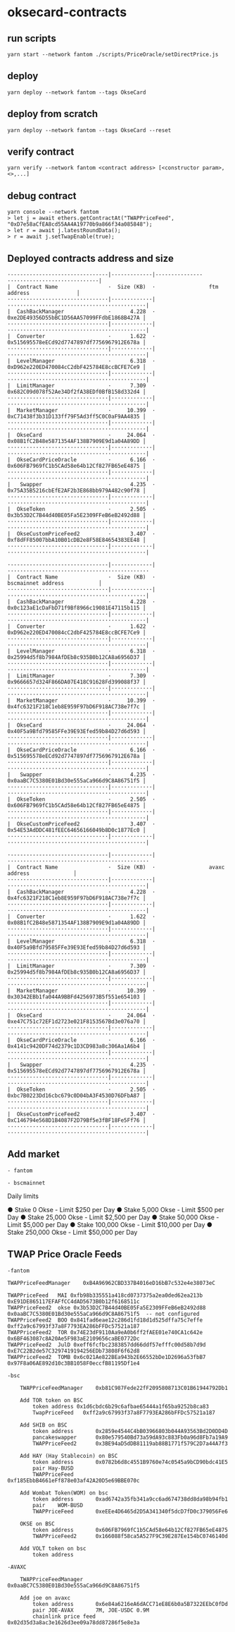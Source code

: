 # oksecard-contracts

## run scripts

    yarn start --network fantom ./scripts/PriceOracle/setDirectPrice.js

## deploy

    yarn deploy --network fantom --tags OkseCard

## deploy from scratch

    yarn deploy --network fantom --tags OkseCard --reset

## verify contract

    yarn verify --network fantom <contract address> [<constructor param>, <>,...]

## debug contract

    yarn console --network fantom
    > let j = await ethers.getContractAt("TWAPPriceFeed", "0xD7e58aCfEA8cd55AA4A19770b9a866f34a085848");
    > let r = await j.latestRoundData();
    > r = await j.setTwapEnable(true);


## Deployed contracts address and size

    ·-------------------------------|-------------|---------------·····························|
    |  Contract Name                ·  Size (KB)  ·                 ftm  address               │
    ································|·············|············································|
    |  CashBackManager              ·      4.228  · 0xe2DE49356D55bBC1D56AA57099FFdbE1868B427A │
    ································|·············|············································|
    |  Converter                    ·      1.622  · 0x515695578eECd92d7747897df7756967912E678a │
    ································|·············|············································|
    |  LevelManager                 ·      6.318  · 0xD962e220ED470084cC2dbF425784E8ccBCFE7Ce9 │
    ································|·············|············································|
    |  LimitManager                 ·      7.309  · 0x682C09d078f52Ae34Df2fA38EDf0BfB158d332d4 │
    ································|·············|············································|
    |  MarketManager                ·     10.399  · 0xC71438f3b31D133ff79F5Ad3ff5C0C0aF9AA4835 │
    ································|·············|············································|
    |  OkseCard                     ·     24.064  · 0x08B1fC2B48e5871354AF138B7909E9d1a04A89DD │
    ································|·············|············································|
    |  OkseCardPriceOracle          ·      6.166  · 0x606FB7969fC1b5CAd58e64b12Cf827FB65eE4875 │
    ································|·············|············································|
    |   Swapper                     ·      4.235  · 0x75A35B5216cbEfE2AF2b3E868bb979A482c90f78 │
    ································|·············|············································|
    |  OkseToken                    ·      2.505  · 0x3b53D2C7B44d40BE05Fa5E2309FFeB6eB2492d88 │
    ································|·············|············································|
    |  OkseCustomPriceFeed2         ·      3.407  · 0xf8dFF85007bbA10B01cDB2e8F58E84654383EE48 │
    ································|·············|············································|

    ·-------------------------------|-------------|·············································
    |  Contract Name                ·  Size (KB)  ·               bscmainnet address           │
    ································|·············|············································|
    |  CashBackManager              ·      4.228  · 0x0c123aE1cDaFbD71f9Bf8966c19081E47115b115 │
    ································|·············|············································|
    |  Converter                    ·      1.622  · 0xD962e220ED470084cC2dbF425784E8ccBCFE7Ce9 │
    ································|·············|············································|
    |  LevelManager                 ·      6.318  · 0x25994d5f8b7984AfDEb8c935B0b12CA8a6956D37 │
    ································|·············|············································|
    |  LimitManager                 ·      7.309  · 0x9666657d324F866DA07E418C91628Fd399088f37 │
    ································|·············|············································|
    |  MarketManager                ·     10.399  · 0x4fc6321F218C1eb8E959F97bD6F918AC738e7f7c │
    ································|·············|············································|
    |  OkseCard                     ·     24.064  · 0x40F5a9Bfd79585FFe39E93Efed59b84D27d6d593 │
    ································|·············|············································|
    |  OkseCardPriceOracle          ·      6.166  · 0x515695578eECd92d7747897df7756967912E678a │
    ································|·············|············································|
    |   Swapper                     ·      4.235  · 0x0aaBC7C5380E01Bd30e555aCa966d9C8A86751f5 │
    ································|·············|············································|
    |  OkseToken                    ·      2.505  · 0x606FB7969fC1b5CAd58e64b12Cf827FB65eE4875 │
    ································|·············|············································|
    |  OkseCustomPriceFeed2         ·      3.407  · 0x54E53AdDDC481fEEC64656166049b8D0c1877Ec0 │
    ································|·············|············································|

    ·-------------------------------|-------------|·············································
    |  Contract Name                ·  Size (KB)  ·                 avaxc address              │
    ································|·············|············································|
    |  CashBackManager              ·      4.228  · 0x4fc6321F218C1eb8E959F97bD6F918AC738e7f7c │
    ································|·············|············································|
    |  Converter                    ·      1.622  · 0x08B1fC2B48e5871354AF138B7909E9d1a04A89DD │
    ································|·············|············································|
    |  LevelManager                 ·      6.318  · 0x40F5a9Bfd79585FFe39E93Efed59b84D27d6d593 │
    ································|·············|············································|
    |  LimitManager                 ·      7.309  · 0x25994d5f8b7984AfDEb8c935B0b12CA8a6956D37 │
    ································|·············|············································|
    |  MarketManager                ·     10.399  · 0x30342EBb1fa044A9BBFd4256973B5f551e654103 │
    ································|·············|············································|
    |  OkseCard                     ·     24.064  · 0xe47C751c72EF1d2723e021F8153567Bd3e076a70 │
    ································|·············|············································|
    |  OkseCardPriceOracle          ·      6.166  · 0x4141c9420DF74d2379c1D3CD983a8c306Aa1A6b4 │
    ································|·············|············································|
    |   Swapper                     ·      4.235  · 0x515695578eECd92d7747897df7756967912E678a │
    ································|·············|············································|
    |  OkseToken                    ·      2.505  · 0xbc7B0223Dd16cbc679c0D04bA3F4530D76DFbA87 │
    ································|·············|············································|
    |  OkseCustomPriceFeed2         ·      3.407  · 0xC146794e568D1B4087F2D79Bf5e3fBF18Fe5Ff76 │
    ································|·············|············································|

## Add market
    - fantom
        
    - bscmainnet

Daily limits


● Stake 0 Okse - Limit $250 per Day
● Stake 5,000 Okse - Limit $500 per Day
● Stake 25,000 Okse - Limit $2,500 per Day
● Stake 50,000 Okse - Limit $5,000 per Day
● Stake 100,000 Okse - Limit $10,000 per Day
● Stake 250,000 Okse - Limit $50,000 per Day

## TWAP Price Oracle Feeds

    -fantom

    TWAPPriceFeedManager    0xB4A96962CBD337B4016eD16bB7c532e4e38073eC

    TWAPPriceFeed   MAI 0xfb98b335551a418cd0737375a2ea0ded62ea213b  0xE91DE865117EFAFfCC4dAD5673B0b12f6168511c
    TWAPPriceFeed2  okse 0x3b53D2C7B44d40BE05Fa5E2309FFeB6eB2492d88  0x0aaBC7C5380E01Bd30e555aCa966d9C8A86751f5  -- not configured
    TWAPPriceFeed2  BOO 0x841fad6eae12c286d1fd18d1d525dffa75c7effe  0xff2a9c67993f37a8F7793EA286bFFDc57521a187
    TWAPPriceFeed2  TOR 0x74E23dF9110Aa9eA0b6ff2fAEE01e740CA1c642e  0x6BF463087c8A20Ae5F983aE2109656caBE0772Dc
    TWAPPriceFeed2  JulD 0xeff6fcfbc2383857dd66ddf57efffc00d58b7d9d  0xE7C22B2de57C3297419194256EDb73808F6f62d8
    TWAPPriceFeed2  TOMB 0x6c021Ae822BEa943b2E66552bDe1D2696a53fbB7  0x97F8a06AE892d10c3BB1058F0eccfB81195Df1e4
        
    -bsc

        TWAPPriceFeedManager    0xb81C987Fede22fF2095808713C01B61944792Db1

        Add TOR token on BSC
            token address 0x1d6cbdc6b29c6afbae65444a1f65ba9252b8ca83
            TwapPriceFeed   0xff2a9c67993f37a8F7793EA286bFFDc57521a187

        Add SHIB on BSC
            token address       0x2859e4544C4bB03966803b044A93563Bd2D0DD4D
            pancakeswapper      0x80e579540Bd73a59dA93c883Fb0a96d8Fb7a19A9
            TWAPPriceFeed2		0x3BE94aD5dDB81119ab88B1771f579C2D7a44A7f3

        Add HAY (Hay Stablecoin) on BSC    
            token address       0x0782b6d8c4551B9760e74c0545a9bCD90bdc41E5
            pair Hay-BUSD
            TWAPPriceFeed           0xf185EbbB4661eFf878e03af42A20D5e69BBE070c

        Add Wombat Token(WOM) on bsc       
            token address       0xad6742a35fb341a9cc6ad674738dd8da98b94fb1
            pair    WOM-BUSD
            TWAPPriceFeed       0xeEEe4D6465d2D5A341340f5dcD7fD0c379056Fe6
        
        OKSE on BSC
            token address       0x606FB7969fC1b5CAd58e64b12Cf827FB65eE4875
            TWAPPriceFeed2      0x166088f58ca5A527F9C39E287Ee154bC0746140d

        Add VOLT token on bsc
            token address       
    
    -AVAXC

        TWAPPriceFeedManager        0x0aaBC7C5380E01Bd30e555aCa966d9C8A86751f5

        Add joe on avaxc
            token address       0x6e84a6216eA6dACC71eE8E6b0a5B7322EEbC0fDd
            pair JOE-AVAX       7M, JOE-USDC 0.9M
            chainlink price feed       0x02d35d3a8ac3e1626d3ee09a78dd87286f5e8e3a    